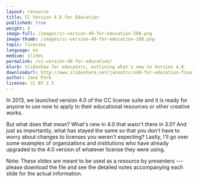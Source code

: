 ```yaml
---
layout: resource
title: CC Version 4.0 for Education
published: true
weight: 4
image-full: /images/cc-version-40-for-education-500.png
image-thumb: /images/cc-version-40-for-education-200.png
topic: licenses
language: en
medium: slides
permalink: /cc-version-40-for-education/
blurb: Slideshow for educators, outlining what's new in Version 4.0.
downloadurl: http://www.slideshare.net/janeatcc/v40-for-education-final
author: Jane Park
license: CC BY 2.5
---
```


In 2013, we launched version 4.0 of the CC license suite and it is ready for anyone to use now to apply to their educational resources or other creative works. 

But what does that mean? What's new in 4.0 that wasn't there in 3.0? And just as importantly, what has stayed the same so that you don't have to worry about changes to licenses you weren't expecting? Lastly, I'll go over some examples of organizations and institutions who have already upgraded to the 4.0 version of whatever license they were using. 

Note: These slides are meant to be used as a resource by presenters --- please download the file and see the detailed notes accompanying each slide for the actual information. 